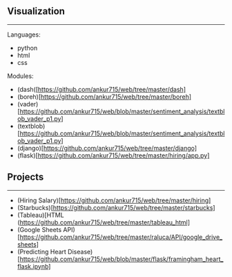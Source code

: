 ## Visualization
---
Languages:
- python
- html  
- css

Modules:
- (dash([https://github.com/ankur715/web/tree/master/dash]
- (boreh)[https://github.com/ankur715/web/tree/master/boreh]
- (vader)[https://github.com/ankur715/web/blob/master/sentiment_analysis/textblob_vader_p1.py]
- (textblob)[https://github.com/ankur715/web/blob/master/sentiment_analysis/textblob_vader_p1.py]
- (django)[https://github.com/ankur715/web/tree/master/django]
- (flask)[https://github.com/ankur715/web/tree/master/hiring/app.py]


## Projects
---
- (Hiring Salary)[https://github.com/ankur715/web/tree/master/hiring]
- (Starbucks)[https://github.com/ankur715/web/tree/master/starbucks]
- (Tableau)[HTML (https://github.com/ankur715/web/tree/master/tableau_html]
- (Google Sheets API)[https://github.com/ankur715/web/tree/master/raluca/API/google_drive_sheets]
- (Predicting Heart Disease)[https://github.com/ankur715/web/blob/master/flask/framingham_heart_flask.ipynb]
